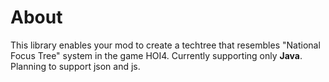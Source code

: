 # About
This library enables your mod to create a techtree that resembles "National Focus Tree" system in the game HOI4.
Currently supporting only **Java**. Planning to support json and js.
